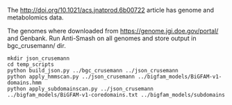 The http://doi.org/10.1021/acs.jnatprod.6b00722 article has genome and metabolomics data.

The genomes where downloaded from https://genome.jgi.doe.gov/portal/ and Genbank.
Run Anti-Smash on all genomes and store output in bgc_crusemann/ dir.

```
mkdir json_crusemann
cd temp_scripts
python build_json.py ../bgc_crusemann ../json_crusemann
python apply_hmmscan.py ../json_crusemann ../bigfam_models/BiGFAM-v1-domains.hmm
python apply_subdomainscan.py ../json_crusemann ../bigfam_models/BiGFAM-v1-coredomains.txt ../bigfam_models/subdomains
```
